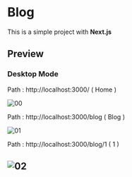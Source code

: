 # Blog

This is a simple project with **Next.js**

## Preview
### Desktop Mode

Path : http://localhost:3000/ ( Home )

![00](https://user-images.githubusercontent.com/100797809/228086804-6936db2a-45af-4cf0-be08-3e08fdb9559c.png)

Path : http://localhost:3000/blog ( Blog )

![01](https://user-images.githubusercontent.com/100797809/228086802-60bad4b0-f2ff-4702-a5f3-0e4befa26f0e.png)

Path : http://localhost:3000/blog/1 ( 1 )

![02](https://user-images.githubusercontent.com/100797809/228086799-c29cc51f-7624-44a1-beda-ffaa925d2dd3.png)
---
